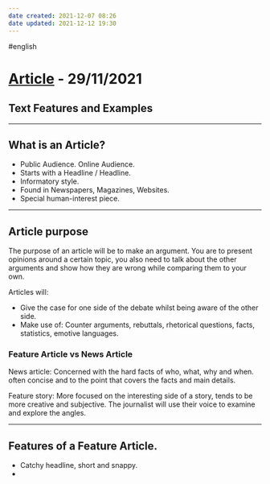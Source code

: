 ```yaml
---
date created: 2021-12-07 08:26
date updated: 2021-12-12 19:30
---
```

#english 

# <ins>Article</ins> - 29/11/2021

## Text Features and Examples

---

## What is an Article?

- Public Audience. Online Audience.
- Starts with a Headline / Headline.
- Informatory style.
- Found in Newspapers, Magazines, Websites.
- Special human-interest piece.

---

## Article purpose

The purpose of an article will  be to make an argument.
You are to present opinions around a certain topic, you also need to talk about the other arguments and show how they are wrong while comparing them to your own.

Articles will:

- Give the case for one side of the debate whilst being aware of the other side.
- Make use of: Counter arguments, rebuttals, rhetorical questions, facts, statistics, emotive languages.

### Feature Article vs News Article

News article: Concerned with the hard facts of who, what, why and when. often concise and to the point that covers the facts and main details.

Feature story: More focused on the interesting side of a story, tends to be more creative and subjective. The journalist will use their voice to examine and explore the angles.

---

## Features of a Feature Article.

- Catchy headline, short and snappy.
-
